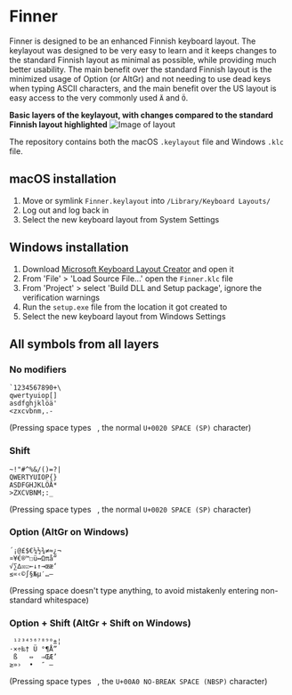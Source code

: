 # Finner

Finner is designed to be an enhanced Finnish keyboard layout. The keylayout was
designed to be very easy to learn and it keeps changes to the standard Finnish
layout as minimal as possible, while providing much better usability. The main
benefit over the standard Finnish layout is the minimized usage of Option (or
AltGr) and not needing to use dead keys when typing ASCII characters, and the
main benefit over the US layout is easy access to the very commonly used `Ä`
and `Ö`.

**Basic layers of the keylayout, with changes compared to the standard Finnish layout highlighted**
![Image of layout](https://raw.githubusercontent.com/ruohola/finner/master/finner.png)

The repository contains both the macOS `.keylayout` file and Windows `.klc` file.

## macOS installation

1. Move or symlink `Finner.keylayout` into `/Library/Keyboard Layouts/`
2. Log out and log back in
3. Select the new keyboard layout from System Settings

## Windows installation

1. Download [Microsoft Keyboard Layout Creator](https://www.microsoft.com/en-us/download/details.aspx?id=102134) and open it
2. From 'File' > 'Load Source File...' open the `Finner.klc` file
3. From 'Project' > select 'Build DLL and Setup package', ignore the verification warnings
4. Run the `setup.exe` file from the location it got created to
5. Select the new keyboard layout from Windows Settings

## All symbols from all layers

### No modifiers

```
`1234567890+\
qwertyuiop[]
asdfghjklöä'
<zxcvbnm,.-
```
(Pressing space types ` `, the normal `U+0020 SPACE (SP)` character)

### Shift

```
~!"#^%&/()=?|
QWERTYUIOP{}
ASDFGHJKLÖÄ*
>ZXCVBNM;:_
```
(Pressing space types ` `, the normal `U+0020 SPACE (SP)` character)

### Option (AltGr on Windows)

```
´¡@£$€¼½¾≠≈¿¬
¤¥€®™☐ü↔︎Ωπå“
√∑∆☒☑︎←↓↑→œæ‘
≤«‹©∫§№µ′…–
```
(Pressing space doesn't type anything, to avoid mistakenly entering non-standard whitespace)

### Option + Shift (AltGr + Shift on Windows)

```
 ¹²³⁴⁵⁶⁷⁸⁹⁰±¦
⋅×÷‰† Ü °¶Å”
 ß   ⇔  ⇒ŒÆ’
≥»›  •  ″ —
```
(Pressing space types ` `, the `U+00A0 NO-BREAK SPACE (NBSP)` character)
